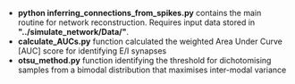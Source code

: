 - **python inferring_connections_from_spikes.py**  contains the main routine for network reconstruction. Requires input data stored in **"../simulate_network/Data/"**.
- **calculate_AUCs.py** function calculated the weighted Area Under Curve [AUC] score for identifying E/I synapses
- **otsu_method.py** function identifying the threshold for dichotomising samples from a bimodal distribution that maximises inter-modal variance 
